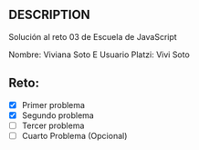 ## DESCRIPTION

Solución al reto 03 de Escuela de JavaScript

Nombre: Viviana Soto E
Usuario Platzi: Vivi Soto

## Reto:
  - [x] Primer problema
  - [x] Segundo problema
  - [ ] Tercer problema
  - [ ] Cuarto Problema (Opcional)